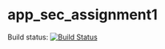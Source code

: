 # app_sec_assignment1
Build status:
[![Build Status](https://travis-ci.com/mrpoor/app_sec_hw1_again.svg?branch=master)](https://travis-ci.com/mrpoor/app_sec_hw2)